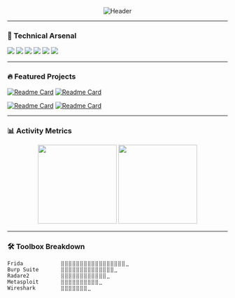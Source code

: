 <div align="center">
  <img src="https://readme-typing-svg.demolab.com?font=Fira+Code&pause=1000&color=00F72F&width=435&lines=🛡️+Security+Researcher;💻+Mobile+Reverse+Engineer;🔐+Pentester+@+OWASP+Top+10;⚡+CTF+Player;🚀+Automation+Enthusiast" alt="Header" />
</div>

---

### 🧰 Technical Arsenal
![](https://img.shields.io/badge/Android-Reverse%20Engineering-3DDC84?logo=android&logoColor=white)
![](https://img.shields.io/badge/iOS-Jailbreak%20Analysis-0A84FF?logo=apple&logoColor=white)
![](https://img.shields.io/badge/Frida-Dynamic%20Instrumentation-ff69b4)
![](https://img.shields.io/badge/BurpSuite-Web%20Pentesting-00FF00)
![](https://img.shields.io/badge/Ghidra-Static%20Analysis-00f5d4)
![](https://img.shields.io/badge/AWS-Cloud%20Security-FF9900?logo=amazonaws)

---

### 🔥 Featured Projects
[![Readme Card](https://github-readme-stats.vercel.app/api/pin/?username=YOUR_NAME&repo=MobileSSLUnpinner&theme=dark)](https://github.com/YOUR_NAME/MobileSSLUnpinner)
[![Readme Card](https://github-readme-stats.vercel.app/api/pin/?username=YOUR_NAME&repo=AndroidHookFramework&theme=dark)](https://github.com/YOUR_NAME/AndroidHookFramework)

[![Readme Card](https://github-readme-stats.vercel.app/api/pin/?username=YOUR_NAME&repo=iOSMalwareAnalysis&theme=dark)](https://github.com/YOUR_NAME/iOSMalwareAnalysis)
[![Readme Card](https://github-readme-stats.vercel.app/api/pin/?username=YOUR_NAME&repo=APKProtectionBypass&theme=dark)](https://github.com/YOUR_NAME/APKProtectionBypass)

---

### 📊 Activity Metrics
<div align="center">
  <img height="180em" src="https://github-readme-stats.vercel.app/api?username=YOUR_NAME&show_icons=true&theme=vision-friendly-dark&count_private=true&include_all_commits=true" />
  <img height="180em" src="https://github-readme-stats.vercel.app/api/top-langs/?username=YOUR_NAME&layout=compact&theme=vision-friendly-dark&langs_count=8&hide=html,css" />
</div>

---

### 🛠️ Toolbox Breakdown
```text
Frida            ⣿⣿⣿⣿⣿⣿⣿⣿⣿⣿⣿⣿⣿⣿⣿⣿⣿⣀
Burp Suite       ⣿⣿⣿⣿⣿⣿⣿⣿⣿⣿⣿⣿⣿⣿⣀
Radare2          ⣿⣿⣿⣿⣿⣿⣿⣿⣿⣿⣿⣿⣀
Metasploit       ⣿⣿⣿⣿⣿⣿⣿⣿⣿⣿⣀
Wireshark        ⣿⣿⣿⣿⣿⣿⣿⣀

